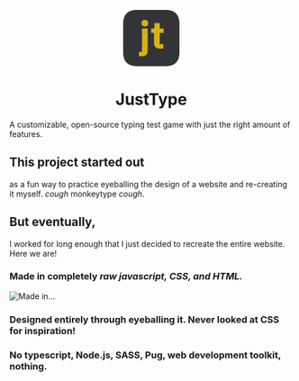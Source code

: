 <p align="center">
  <img src="./resources/jttt.png" width="100" height="100">
</p>
<h1 align="center">JustType</h1>
<p>A customizable, open-source typing test game with just the right amount of features.</p>
<h2 id="this-project-started-out">This project started out</h2>
<p>as a fun way to practice eyeballing the design of a website and re-creating it myself. <em>cough</em> monkeytype <em>cough</em>.</p>
<h2 id="but-eventually-">But eventually,</h2>
<p>I worked for long enough that I just decided to recreate the entire website. Here we are!</p>
<h3 id="made-in-completely-raw-javascript-css-and-html-">Made in completely <em>raw javascript, CSS, and HTML.</em></h3>
<p><img src="https://skillicons.dev/icons?i=js,css,html" alt="Made in..."></p>
<h3 id="designed-entirely-through-eyeballing-it-never-looked-at-css-for-inspiration-">Designed entirely through eyeballing it. Never looked at CSS for inspiration!</h3>
<h3 id="no-typescript-node-js-sass-pug-web-development-toolkit-nothing-">No typescript, Node.js, SASS, Pug, web development toolkit, nothing.</h3>

